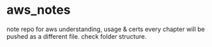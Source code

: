 # aws_notes
note repo for aws understanding, usage &amp; certs
every chapter will be pushed as a different file. check folder structure.
